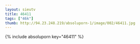 ```yaml
--- 
layout: sieutv
title: 46411
tags: ["46k"]
thumb: http://94.23.248.219/absoluporn-1/image/002/46411.jpg
---
```

{% include absoluporn key="46411" %} 
